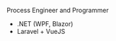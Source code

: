 Process Engineer and Programmer
- .NET (WPF, Blazor)
- Laravel + VueJS

<!---
Andriy-Kozlovsky/Andriy-Kozlovsky is a ✨ special ✨ repository because its `README.md` (this file) appears on your GitHub profile.
You can click the Preview link to take a look at your changes.
--->
